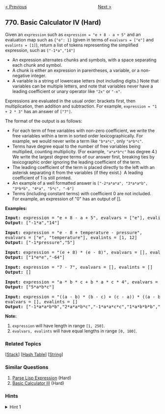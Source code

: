 <!--|This file generated by command(leetcode description); DO NOT EDIT.    |-->
<!--+----------------------------------------------------------------------+-->
<!--|@author    openset <openset.wang@gmail.com>                           |-->
<!--|@link      https://github.com/openset                                 |-->
<!--|@home      https://github.com/openset/leetcode                        |-->
<!--+----------------------------------------------------------------------+-->

[< Previous](https://github.com/openset/leetcode/tree/master/problems/max-chunks-to-make-sorted "Max Chunks To Make Sorted")
　　　　　　　　　　　　　　　　
[Next >](https://github.com/openset/leetcode/tree/master/problems/jewels-and-stones "Jewels and Stones")

## 770. Basic Calculator IV (Hard)

<p>Given an <code>expression</code>&nbsp;such as <code>expression = &quot;e + 8 - a + 5&quot;</code> and an evaluation map such as <code>{&quot;e&quot;: 1}</code> (given in terms of <code>evalvars = [&quot;e&quot;]</code> and <code>evalints = [1]</code>), return a list of tokens representing the simplified expression, such as <code>[&quot;-1*a&quot;,&quot;14&quot;]</code></p>

<ul>
	<li>An expression alternates chunks and symbols, with a space separating each chunk and symbol.</li>
	<li>A chunk is either an expression in parentheses, a variable, or a non-negative integer.</li>
	<li>A variable is a string of lowercase letters (not including digits.) Note that variables can be multiple letters, and note that variables never have a leading coefficient or unary operator like <code>&quot;2x&quot;</code> or <code>&quot;-x&quot;</code>.</li>
</ul>

<p>Expressions are evaluated in the usual order: brackets first, then multiplication, then addition and subtraction. For example, <code>expression = &quot;1 + 2 * 3&quot;</code> has an answer of <code>[&quot;7&quot;]</code>.</p>

<p>The format of the output is as follows:</p>

<ul>
	<li>For each term of free variables with non-zero coefficient, we write the free variables within a term in sorted order lexicographically. For example, we would never write a term like <code>&quot;b*a*c&quot;</code>, only <code>&quot;a*b*c&quot;</code>.</li>
	<li>Terms have degree equal to the number of free variables being multiplied, counting multiplicity. (For example, <code>&quot;a*a*b*c&quot;</code> has degree 4.) We write the largest degree terms of our answer first, breaking ties by lexicographic order ignoring the leading coefficient of the term.</li>
	<li>The leading coefficient of the term is placed directly to the left with an asterisk separating it from the variables (if they exist.)&nbsp; A leading coefficient of 1 is still printed.</li>
	<li>An example of a well formatted answer is <code>[&quot;-2*a*a*a&quot;, &quot;3*a*a*b&quot;, &quot;3*b*b&quot;, &quot;4*a&quot;, &quot;5*c&quot;, &quot;-6&quot;]</code>&nbsp;</li>
	<li>Terms (including constant terms) with coefficient 0 are not included.&nbsp; For example, an expression of &quot;0&quot; has an output of [].</li>
</ul>

<p><strong>Examples:</strong></p>

<pre>
<strong>Input:</strong> expression = &quot;e + 8 - a + 5&quot;, evalvars = [&quot;e&quot;], evalints = [1]
<strong>Output:</strong> [&quot;-1*a&quot;,&quot;14&quot;]

<strong>Input:</strong> expression = &quot;e - 8 + temperature - pressure&quot;,
evalvars = [&quot;e&quot;, &quot;temperature&quot;], evalints = [1, 12]
<strong>Output:</strong> [&quot;-1*pressure&quot;,&quot;5&quot;]

<strong>Input:</strong> expression = &quot;(e + 8) * (e - 8)&quot;, evalvars = [], evalints = []
<strong>Output:</strong> [&quot;1*e*e&quot;,&quot;-64&quot;]

<strong>Input:</strong> expression = &quot;7 - 7&quot;, evalvars = [], evalints = []
<strong>Output:</strong> []

<strong>Input:</strong> expression = &quot;a * b * c + b * a * c * 4&quot;, evalvars = [], evalints = []
<strong>Output:</strong> [&quot;5*a*b*c&quot;]

<strong>Input:</strong> expression = &quot;((a - b) * (b - c) + (c - a)) * ((a - b) + (b - c) * (c - a))&quot;,
evalvars = [], evalints = []
<strong>Output:</strong> [&quot;-1*a*a*b*b&quot;,&quot;2*a*a*b*c&quot;,&quot;-1*a*a*c*c&quot;,&quot;1*a*b*b*b&quot;,&quot;-1*a*b*b*c&quot;,&quot;-1*a*b*c*c&quot;,&quot;1*a*c*c*c&quot;,&quot;-1*b*b*b*c&quot;,&quot;2*b*b*c*c&quot;,&quot;-1*b*c*c*c&quot;,&quot;2*a*a*b&quot;,&quot;-2*a*a*c&quot;,&quot;-2*a*b*b&quot;,&quot;2*a*c*c&quot;,&quot;1*b*b*b&quot;,&quot;-1*b*b*c&quot;,&quot;1*b*c*c&quot;,&quot;-1*c*c*c&quot;,&quot;-1*a*a&quot;,&quot;1*a*b&quot;,&quot;1*a*c&quot;,&quot;-1*b*c&quot;]
</pre>

<p><strong>Note:</strong></p>

<ol>
	<li><code>expression</code> will have length in range <code>[1, 250]</code>.</li>
	<li><code>evalvars, evalints</code> will have equal lengths in range <code>[0, 100]</code>.</li>
</ol>

### Related Topics
  [[Stack](https://github.com/openset/leetcode/tree/master/tag/stack/README.md)]
  [[Hash Table](https://github.com/openset/leetcode/tree/master/tag/hash-table/README.md)]
  [[String](https://github.com/openset/leetcode/tree/master/tag/string/README.md)]

### Similar Questions
  1. [Parse Lisp Expression](https://github.com/openset/leetcode/tree/master/problems/parse-lisp-expression) (Hard)
  1. [Basic Calculator III](https://github.com/openset/leetcode/tree/master/problems/basic-calculator-iii) (Hard)

### Hints
<details>
<summary>Hint 1</summary>
One way is with a Polynomial class.  For example,

* `Poly:add(this, that)` returns the result of `this + that`.
* `Poly:sub(this, that)` returns the result of `this - that`.
* `Poly:mul(this, that)` returns the result of `this * that`.
* `Poly:evaluate(this, evalmap)` returns the polynomial after replacing all free variables with constants as specified by `evalmap`.
* `Poly:toList(this)` returns the polynomial in the correct output format.

* `Solution::combine(left, right, symbol)` returns the result of applying the binary operator represented by `symbol` to `left` and `right`.
* `Solution::make(expr)` makes a new `Poly` represented by either the constant or free variable specified by `expr`.
* `Solution::parse(expr)` parses an expression into a new `Poly`.
</details>
